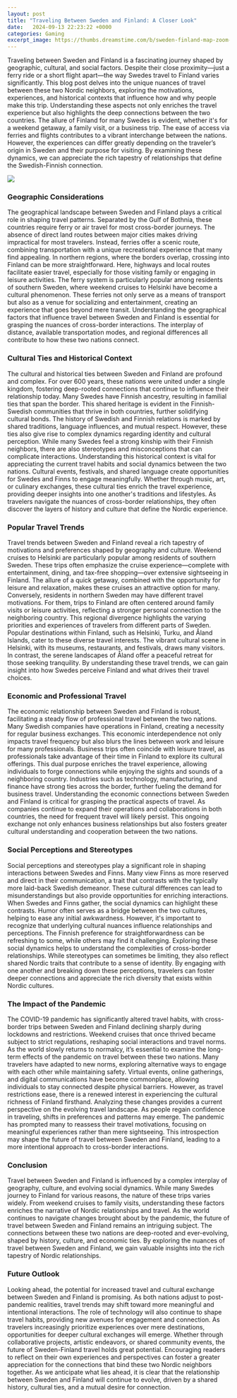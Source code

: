 ```yaml
---
layout: post
title: "Traveling Between Sweden and Finland: A Closer Look"
date:   2024-09-13 22:23:22 +0000
categories: Gaming
excerpt_image: https://thumbs.dreamstime.com/b/sweden-finland-map-zoom-world-vector-illustration-stock-265710659.jpg
---
```


Traveling between Sweden and Finland is a fascinating journey shaped by geographic, cultural, and social factors. Despite their close proximity—just a ferry ride or a short flight apart—the way Swedes travel to Finland varies significantly. This blog post delves into the unique nuances of travel between these two Nordic neighbors, exploring the motivations, experiences, and historical contexts that influence how and why people make this trip. Understanding these aspects not only enriches the travel experience but also highlights the deep connections between the two countries.
The allure of Finland for many Swedes is evident, whether it's for a weekend getaway, a family visit, or a business trip. The ease of access via ferries and flights contributes to a vibrant interchange between the nations. However, the experiences can differ greatly depending on the traveler’s origin in Sweden and their purpose for visiting. By examining these dynamics, we can appreciate the rich tapestry of relationships that define the Swedish-Finnish connection.

![](https://thumbs.dreamstime.com/b/sweden-finland-map-zoom-world-vector-illustration-stock-265710659.jpg)
### Geographic Considerations
The geographical landscape between Sweden and Finland plays a critical role in shaping travel patterns. Separated by the Gulf of Bothnia, these countries require ferry or air travel for most cross-border journeys. The absence of direct land routes between major cities makes driving impractical for most travelers. Instead, ferries offer a scenic route, combining transportation with a unique recreational experience that many find appealing.
In northern regions, where the borders overlap, crossing into Finland can be more straightforward. Here, highways and local routes facilitate easier travel, especially for those visiting family or engaging in leisure activities. The ferry system is particularly popular among residents of southern Sweden, where weekend cruises to Helsinki have become a cultural phenomenon. These ferries not only serve as a means of transport but also as a venue for socializing and entertainment, creating an experience that goes beyond mere transit.
Understanding the geographical factors that influence travel between Sweden and Finland is essential for grasping the nuances of cross-border interactions. The interplay of distance, available transportation modes, and regional differences all contribute to how these two nations connect.
### Cultural Ties and Historical Context
The cultural and historical ties between Sweden and Finland are profound and complex. For over 600 years, these nations were united under a single kingdom, fostering deep-rooted connections that continue to influence their relationship today. Many Swedes have Finnish ancestry, resulting in familial ties that span the border. This shared heritage is evident in the Finnish-Swedish communities that thrive in both countries, further solidifying cultural bonds.
The history of Swedish and Finnish relations is marked by shared traditions, language influences, and mutual respect. However, these ties also give rise to complex dynamics regarding identity and cultural perception. While many Swedes feel a strong kinship with their Finnish neighbors, there are also stereotypes and misconceptions that can complicate interactions. Understanding this historical context is vital for appreciating the current travel habits and social dynamics between the two nations.
Cultural events, festivals, and shared language create opportunities for Swedes and Finns to engage meaningfully. Whether through music, art, or culinary exchanges, these cultural ties enrich the travel experience, providing deeper insights into one another's traditions and lifestyles. As travelers navigate the nuances of cross-border relationships, they often discover the layers of history and culture that define the Nordic experience.
### Popular Travel Trends
Travel trends between Sweden and Finland reveal a rich tapestry of motivations and preferences shaped by geography and culture. Weekend cruises to Helsinki are particularly popular among residents of southern Sweden. These trips often emphasize the cruise experience—complete with entertainment, dining, and tax-free shopping—over extensive sightseeing in Finland. The allure of a quick getaway, combined with the opportunity for leisure and relaxation, makes these cruises an attractive option for many.
Conversely, residents in northern Sweden may have different travel motivations. For them, trips to Finland are often centered around family visits or leisure activities, reflecting a stronger personal connection to the neighboring country. This regional divergence highlights the varying priorities and experiences of travelers from different parts of Sweden. 
Popular destinations within Finland, such as Helsinki, Turku, and Åland Islands, cater to these diverse travel interests. The vibrant cultural scene in Helsinki, with its museums, restaurants, and festivals, draws many visitors. In contrast, the serene landscapes of Åland offer a peaceful retreat for those seeking tranquility. By understanding these travel trends, we can gain insight into how Swedes perceive Finland and what drives their travel choices.
### Economic and Professional Travel
The economic relationship between Sweden and Finland is robust, facilitating a steady flow of professional travel between the two nations. Many Swedish companies have operations in Finland, creating a necessity for regular business exchanges. This economic interdependence not only impacts travel frequency but also blurs the lines between work and leisure for many professionals.
Business trips often coincide with leisure travel, as professionals take advantage of their time in Finland to explore its cultural offerings. This dual purpose enriches the travel experience, allowing individuals to forge connections while enjoying the sights and sounds of a neighboring country. Industries such as technology, manufacturing, and finance have strong ties across the border, further fueling the demand for business travel.
Understanding the economic connections between Sweden and Finland is critical for grasping the practical aspects of travel. As companies continue to expand their operations and collaborations in both countries, the need for frequent travel will likely persist. This ongoing exchange not only enhances business relationships but also fosters greater cultural understanding and cooperation between the two nations.
### Social Perceptions and Stereotypes
Social perceptions and stereotypes play a significant role in shaping interactions between Swedes and Finns. Many view Finns as more reserved and direct in their communication, a trait that contrasts with the typically more laid-back Swedish demeanor. These cultural differences can lead to misunderstandings but also provide opportunities for enriching interactions.
When Swedes and Finns gather, the social dynamics can highlight these contrasts. Humor often serves as a bridge between the two cultures, helping to ease any initial awkwardness. However, it's important to recognize that underlying cultural nuances influence relationships and perceptions. The Finnish preference for straightforwardness can be refreshing to some, while others may find it challenging.
Exploring these social dynamics helps to understand the complexities of cross-border relationships. While stereotypes can sometimes be limiting, they also reflect shared Nordic traits that contribute to a sense of identity. By engaging with one another and breaking down these perceptions, travelers can foster deeper connections and appreciate the rich diversity that exists within Nordic cultures.
### The Impact of the Pandemic
The COVID-19 pandemic has significantly altered travel habits, with cross-border trips between Sweden and Finland declining sharply during lockdowns and restrictions. Weekend cruises that once thrived became subject to strict regulations, reshaping social interactions and travel norms. As the world slowly returns to normalcy, it’s essential to examine the long-term effects of the pandemic on travel between these two nations.
Many travelers have adapted to new norms, exploring alternative ways to engage with each other while maintaining safety. Virtual events, online gatherings, and digital communications have become commonplace, allowing individuals to stay connected despite physical barriers. However, as travel restrictions ease, there is a renewed interest in experiencing the cultural richness of Finland firsthand.
Analyzing these changes provides a current perspective on the evolving travel landscape. As people regain confidence in traveling, shifts in preferences and patterns may emerge. The pandemic has prompted many to reassess their travel motivations, focusing on meaningful experiences rather than mere sightseeing. This introspection may shape the future of travel between Sweden and Finland, leading to a more intentional approach to cross-border interactions.
### Conclusion
Travel between Sweden and Finland is influenced by a complex interplay of geography, culture, and evolving social dynamics. While many Swedes journey to Finland for various reasons, the nature of these trips varies widely. From weekend cruises to family visits, understanding these factors enriches the narrative of Nordic relationships and travel.
As the world continues to navigate changes brought about by the pandemic, the future of travel between Sweden and Finland remains an intriguing subject. The connections between these two nations are deep-rooted and ever-evolving, shaped by history, culture, and economic ties. By exploring the nuances of travel between Sweden and Finland, we gain valuable insights into the rich tapestry of Nordic relationships.
### Future Outlook
Looking ahead, the potential for increased travel and cultural exchange between Sweden and Finland is promising. As both nations adjust to post-pandemic realities, travel trends may shift toward more meaningful and intentional interactions. The role of technology will also continue to shape travel habits, providing new avenues for engagement and connection.
As travelers increasingly prioritize experiences over mere destinations, opportunities for deeper cultural exchanges will emerge. Whether through collaborative projects, artistic endeavors, or shared community events, the future of Sweden-Finland travel holds great potential. Encouraging readers to reflect on their own experiences and perspectives can foster a greater appreciation for the connections that bind these two Nordic neighbors together.
As we anticipate what lies ahead, it is clear that the relationship between Sweden and Finland will continue to evolve, driven by a shared history, cultural ties, and a mutual desire for connection.
